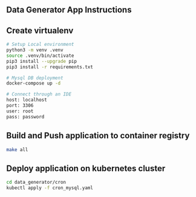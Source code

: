 ## Data Generator App Instructions

## Create virtualenv

```sh
# Setup Local environment
python3 -m venv .venv
source .venv/bin/activate
pip3 install --upgrade pip
pip3 install -r requirements.txt 

# Mysql DB deployment
docker-compose up -d

# Connect through an IDE
host: localhost
port: 3306
user: root
pass: password
```

## Build and Push application to container registry

```sh
make all
```

## Deploy application on kubernetes cluster

```sh
cd data_generator/cron
kubectl apply -f cron_mysql.yaml
```